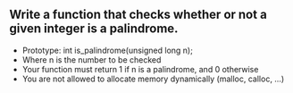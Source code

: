Write a function that checks whether or not a given integer is a palindrome.
- 
- Prototype: int is_palindrome(unsigned long n);
- Where n is the number to be checked
- Your function must return 1 if n is a palindrome, and 0 otherwise
- You are not allowed to allocate memory dynamically (malloc, calloc, …)
